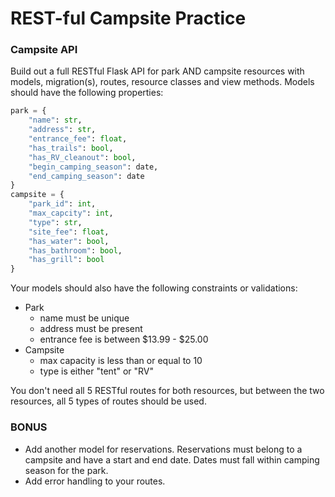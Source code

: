 # REST-ful Campsite Practice

### Campsite API
Build out a full RESTful Flask API for park AND campsite resources with models, migration(s), routes, resource classes and view methods.  Models should have the following properties:
```python
park = {
    "name": str,
    "address": str,
    "entrance_fee": float,
    "has_trails": bool,
    "has_RV_cleanout": bool,
    "begin_camping_season": date,
    "end_camping_season": date
}
campsite = {
    "park_id": int,
    "max_capcity": int,
    "type": str,
    "site_fee": float,
    "has_water": bool,
    "has_bathroom": bool,
    "has_grill": bool
}
```
Your models should also have the following constraints or validations:
- Park
  - name must be unique
  - address must be present
  - entrance fee is between $13.99 - $25.00
- Campsite
  - max capacity is less than or equal to 10
  - type is either "tent" or "RV"


You don't need all 5 RESTful routes for both resources, but between the two resources, all 5 types of routes should be used.

### BONUS
- Add another model for reservations. Reservations must belong to a campsite and have a start and end date. Dates must fall within camping season for the park.
- Add error handling to your routes.
